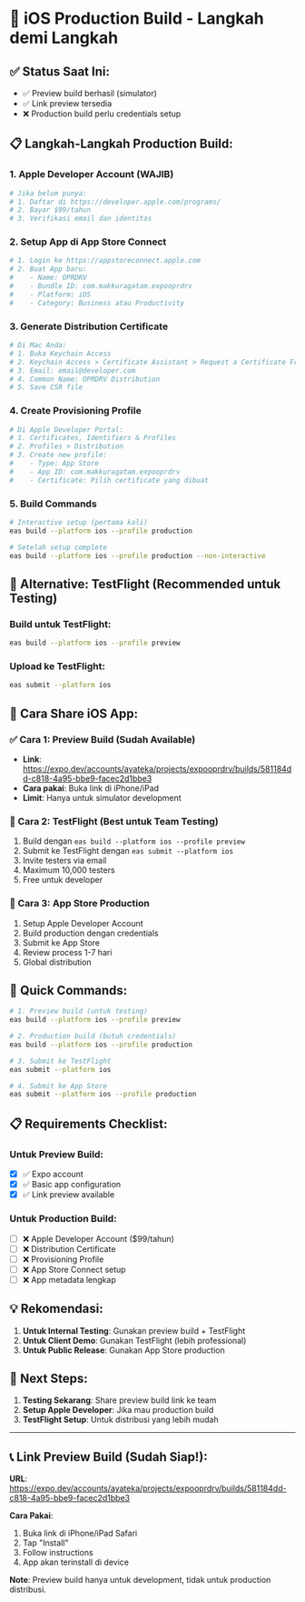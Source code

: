 # 🍏 iOS Production Build - Langkah demi Langkah

## ✅ Status Saat Ini:
- ✅ Preview build berhasil (simulator)
- ✅ Link preview tersedia
- ❌ Production build perlu credentials setup

## 📋 Langkah-Langkah Production Build:

### 1. Apple Developer Account (WAJIB)
```bash
# Jika belum punya:
# 1. Daftar di https://developer.apple.com/programs/
# 2. Bayar $99/tahun
# 3. Verifikasi email dan identitas
```

### 2. Setup App di App Store Connect
```bash
# 1. Login ke https://appstoreconnect.apple.com
# 2. Buat App baru:
#    - Name: OPRDRV
#    - Bundle ID: com.makkuragatam.expooprdrv
#    - Platform: iOS
#    - Category: Business atau Productivity
```

### 3. Generate Distribution Certificate
```bash
# Di Mac Anda:
# 1. Buka Keychain Access
# 2. Keychain Access > Certificate Assistant > Request a Certificate From a Certificate Authority
# 3. Email: email@developer.com
# 4. Common Name: OPRDRV Distribution
# 5. Save CSR file
```

### 4. Create Provisioning Profile
```bash
# Di Apple Developer Portal:
# 1. Certificates, Identifiers & Profiles
# 2. Profiles > Distribution
# 3. Create new profile:
#    - Type: App Store
#    - App ID: com.makkuragatam.expooprdrv
#    - Certificate: Pilih certificate yang dibuat
```

### 5. Build Commands
```bash
# Interactive setup (pertama kali)
eas build --platform ios --profile production

# Setelah setup complete
eas build --platform ios --profile production --non-interactive
```

## 🚀 Alternative: TestFlight (Recommended untuk Testing)

### Build untuk TestFlight:
```bash
eas build --platform ios --profile preview
```

### Upload ke TestFlight:
```bash
eas submit --platform ios
```

## 📱 Cara Share iOS App:

### ✅ Cara 1: Preview Build (Sudah Available)
- **Link**: https://expo.dev/accounts/ayateka/projects/expooprdrv/builds/581184dd-c818-4a95-bbe9-facec2d1bbe3
- **Cara pakai**: Buka link di iPhone/iPad
- **Limit**: Hanya untuk simulator development

### 🎯 Cara 2: TestFlight (Best untuk Team Testing)
1. Build dengan `eas build --platform ios --profile preview`
2. Submit ke TestFlight dengan `eas submit --platform ios`
3. Invite testers via email
4. Maximum 10,000 testers
5. Free untuk developer

### 🏪 Cara 3: App Store Production
1. Setup Apple Developer Account
2. Build production dengan credentials
3. Submit ke App Store
4. Review process 1-7 hari
5. Global distribution

## 🔧 Quick Commands:

```bash
# 1. Preview build (untuk testing)
eas build --platform ios --profile preview

# 2. Production build (butuh credentials)
eas build --platform ios --profile production

# 3. Submit ke TestFlight
eas submit --platform ios

# 4. Submit ke App Store
eas submit --platform ios --profile production
```

## 📋 Requirements Checklist:

### Untuk Preview Build:
- [x] ✅ Expo account
- [x] ✅ Basic app configuration
- [x] ✅ Link preview available

### Untuk Production Build:
- [ ] ❌ Apple Developer Account ($99/tahun)
- [ ] ❌ Distribution Certificate
- [ ] ❌ Provisioning Profile
- [ ] ❌ App Store Connect setup
- [ ] ❌ App metadata lengkap

## 💡 Rekomendasi:

1. **Untuk Internal Testing**: Gunakan preview build + TestFlight
2. **Untuk Client Demo**: Gunakan TestFlight (lebih professional)
3. **Untuk Public Release**: Gunakan App Store production

## 🎉 Next Steps:

1. **Testing Sekarang**: Share preview build link ke team
2. **Setup Apple Developer**: Jika mau production build
3. **TestFlight Setup**: Untuk distribusi yang lebih mudah

---

## 📞 Link Preview Build (Sudah Siap!):

**URL**: https://expo.dev/accounts/ayateka/projects/expooprdrv/builds/581184dd-c818-4a95-bbe9-facec2d1bbe3

**Cara Pakai**:
1. Buka link di iPhone/iPad Safari
2. Tap "Install" 
3. Follow instructions
4. App akan terinstall di device

**Note**: Preview build hanya untuk development, tidak untuk production distribusi.